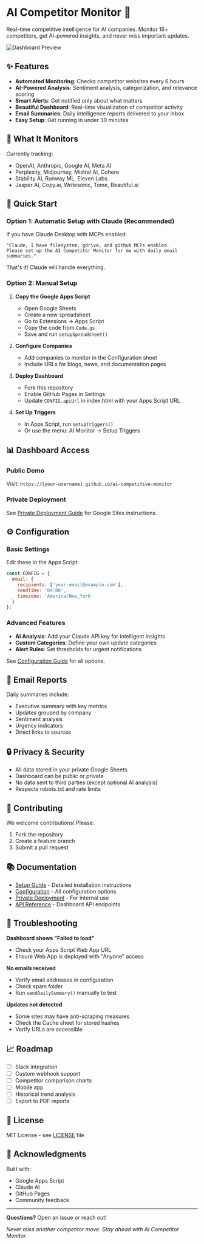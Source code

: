 # AI Competitor Monitor 🚀

Real-time competitive intelligence for AI companies. Monitor 16+ competitors, get AI-powered insights, and never miss important updates.

![Dashboard Preview](docs/images/dashboard-preview.png)

## ✨ Features

- **Automated Monitoring**: Checks competitor websites every 6 hours
- **AI-Powered Analysis**: Sentiment analysis, categorization, and relevance scoring
- **Smart Alerts**: Get notified only about what matters
- **Beautiful Dashboard**: Real-time visualization of competitor activity
- **Email Summaries**: Daily intelligence reports delivered to your inbox
- **Easy Setup**: Get running in under 30 minutes

## 🎯 What It Monitors

Currently tracking:
- OpenAI, Anthropic, Google AI, Meta AI
- Perplexity, Midjourney, Mistral AI, Cohere
- Stability AI, Runway ML, Eleven Labs
- Jasper AI, Copy.ai, Writesonic, Tome, Beautiful.ai

## 🚀 Quick Start

### Option 1: Automatic Setup with Claude (Recommended)

If you have Claude Desktop with MCPs enabled:

```
"Claude, I have filesystem, gdrive, and github MCPs enabled. 
Please set up the AI Competitor Monitor for me with daily email summaries."
```

That's it! Claude will handle everything.

### Option 2: Manual Setup

1. **Copy the Google Apps Script**
   - Open Google Sheets
   - Create a new spreadsheet
   - Go to Extensions → Apps Script
   - Copy the code from `Code.gs`
   - Save and run `setupSpreadsheet()`

2. **Configure Companies**
   - Add companies to monitor in the Configuration sheet
   - Include URLs for blogs, news, and documentation pages

3. **Deploy Dashboard**
   - Fork this repository
   - Enable GitHub Pages in Settings
   - Update `CONFIG.apiUrl` in index.html with your Apps Script URL

4. **Set Up Triggers**
   - In Apps Script, run `setupTriggers()`
   - Or use the menu: AI Monitor → Setup Triggers

## 📊 Dashboard Access

### Public Demo
Visit: `https://[your-username].github.io/ai-competitive-monitor`

### Private Deployment
See [Private Deployment Guide](docs/private-deployment.md) for Google Sites instructions.

## ⚙️ Configuration

### Basic Settings
Edit these in the Apps Script:

```javascript
const CONFIG = {
  email: {
    recipients: ['your-email@example.com'],
    sendTime: '09:00',
    timezone: 'America/New_York'
  }
};
```

### Advanced Features
- **AI Analysis**: Add your Claude API key for intelligent insights
- **Custom Categories**: Define your own update categories
- **Alert Rules**: Set thresholds for urgent notifications

See [Configuration Guide](docs/configuration.md) for all options.

## 📧 Email Reports

Daily summaries include:
- Executive summary with key metrics
- Updates grouped by company
- Sentiment analysis
- Urgency indicators
- Direct links to sources

## 🔒 Privacy & Security

- All data stored in your private Google Sheets
- Dashboard can be public or private
- No data sent to third parties (except optional AI analysis)
- Respects robots.txt and rate limits

## 🤝 Contributing

We welcome contributions! Please:
1. Fork the repository
2. Create a feature branch
3. Submit a pull request

## 📚 Documentation

- [Setup Guide](docs/setup-guide.md) - Detailed installation instructions
- [Configuration](docs/configuration.md) - All configuration options
- [Private Deployment](docs/private-deployment.md) - For internal use
- [API Reference](docs/api-reference.md) - Dashboard API endpoints

## 🐛 Troubleshooting

**Dashboard shows "Failed to load"**
- Check your Apps Script Web App URL
- Ensure Web App is deployed with "Anyone" access

**No emails received**
- Verify email addresses in configuration
- Check spam folder
- Run `sendDailySummary()` manually to test

**Updates not detected**
- Some sites may have anti-scraping measures
- Check the Cache sheet for stored hashes
- Verify URLs are accessible

## 📈 Roadmap

- [ ] Slack integration
- [ ] Custom webhook support
- [ ] Competitor comparison charts
- [ ] Mobile app
- [ ] Historical trend analysis
- [ ] Export to PDF reports

## 📄 License

MIT License - see [LICENSE](LICENSE) file

## 🙏 Acknowledgments

Built with:
- Google Apps Script
- Claude AI
- GitHub Pages
- Community feedback

---

**Questions?** Open an issue or reach out!

*Never miss another competitor move. Stay ahead with AI Competitor Monitor.*